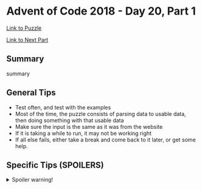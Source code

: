# Advent of Code 2018 - Day 20, Part 1

[Link to Puzzle](https://adventofcode.com/2018/day/20)

[Link to Next Part](https://github.com/CodingAP/unofficial-aoc-syllabus/blob/main/years/2018/day20/part2.md)

## Summary
summary

## General Tips
- Test often, and test with the examples
- Most of the time, the puzzle consists of parsing data to usable data, then doing something with that usable data
- Make sure the input is the same as it was from the website
- If it is taking a while to run, it may not be working right
- If all else fails, either take a break and come back to it later, or get some help.

## Specific Tips (SPOILERS)
<details> <summary>Spoiler warning!</summary>

specific tips

</details>